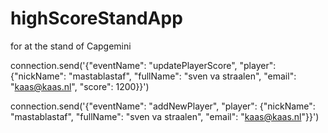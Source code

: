 # highScoreStandApp
for at the stand of Capgemini



connection.send('{"eventName": "updatePlayerScore", "player": {"nickName": "mastablastaf", "fullName": "sven va straalen", "email": "kaas@kaas.nl", "score": 1200}}')


connection.send('{"eventName": "addNewPlayer", "player": {"nickName": "mastablastaf", "fullName": "sven va straalen", "email": "kaas@kaas.nl"}}')
